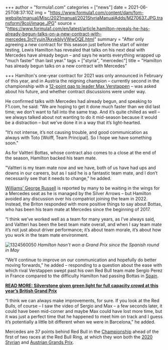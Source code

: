 +++
author = "formula1.com"
categories = ["news"]
date = 2021-06-25T08:37:10Z
img = "https://www.formula1.com/content/dam/fom-website/manual/Misc/2021manual/2021StyriaManualAdds/M270637.JPG.transform/9col/image.JPG"
source = "https://www.formula1.com/en/latest/article.hamilton-reveals-he-has-already-begun-talks-on-a-new-contract-with-mercedes.3rcYyujn7AxvkblyVWwOQE.html"
summary = "After only agreeing a new contract for this season just before the start of winter testing, Lewis Hamilton has revealed that talks on his next deal with Mercedes have already begun – and says he wants everything wrapped up \"much faster\" than last year."
tags = ["styria", "mercedec"]
title = "Hamilton has already begun talks on a new contract with Mercedes"

+++
Hamilton's one-year contract for 2021 was only announced in February of this year, and in Austria the reigning champion – currently second in the championship with a [12-point gap to leader Max Verstappen](https://www.formula1.com/en/results/driver-standings.html) – was asked about his future, and whether contract discussions were under way.

He confirmed talks with Mercedes had already begun, and speaking to F1.com, he said: “We are hoping to get it done much faster than we did last time; we don’t want to fall into the same trap. And it’s quite chilled as well – we always talked about not wanting to do it mid-season because it would be a distraction – but we’ve done it in a way that it’s light-hearted.

"It’s not intense, it’s not causing trouble, and good communication as always with Toto \[Wolff, Team Principal\]. So I hope we have something soon."

As for Valtteri Bottas, whose contract also comes to a close at the end of the season, Hamilton backed his team mate.

"Valtteri is my team mate now and we have, both of us have had ups and downs in our careers, but as I said he is a fantastic team mate, and I don’t necessarily see that it needs to change," he added.

[Williams’ George Russell](https://www.formula1.com/en/latest/article.they-want-to-win-new-williams-management-are-not-messing-around-says-russell.7jzOBVJ4eT0jrejwOsSUZZ.html) is reported by many to be waiting in the wings for a Mercedes seat as he is managed by the Silver Arrows – but Hamilton avoided any discussion over his compatriot joining the team in 2022. Instead, the Briton responded with more positive things to say about Bottas, who has been his team mate at Mercedes since the beginning of 2017.

“I think we’ve worked well as a team for many years, as I’ve always said, and Valtteri has been the best team mate overall, and when I say team mate it’s not just about driver performance; it’s about team morale, it’s about how you work in the team mate environment.

![1324560050](https://www.formula1.com/content/dam/fom-website/manual/Misc/2021manual/2021FranceManualAdds/GettyImages-1324560050.jpg.transform/9col/image.jpg)
*Hamilton hasn't won a Grand Prix since the Spanish round in May*

“We’ll continue to improve on our communication and hopefully do better moving forwards,” he added – responding to a question about the ease with which rival Verstappen swept past his own Red Bull team mate Sergio Perez in France compared to the difficulty Hamilton had passing Bottas in [Spain](https://www.formula1.com/en/racing/2021/Spain.html).

[**READ MORE: Silverstone given green light for full capacity crowd at this year’s British Grand Prix**](https://www.formula1.com/en/latest/article.silverstone-given-green-light-for-full-capacity-crowd-at-this-years-british.3lmININsbJyI8yp82G4Bxs.html)

“I think we can always make improvements, for sure. If you look at the Red Bulls, of course – I saw the video of Sergio and Max – a few seconds later, it could have been mid-corner and maybe Max could have lost more time, but it was just a perfect time that he happened to meet him on track and I guess it’s potentially a little bit different when we were in Barcelona,” he added.

Mercedes are 37 points behind Red Bull in the [Championship](https://www.formula1.com/en/results/constructor-standings.html) ahead of the first of two races at the Red Bull Ring, at which they won both the [2020 Styrian](https://www.formula1.com/en/racing/2020/Styria.html) and [Austrian Grands Prix](https://www.formula1.com/en/racing/2020/Austria.html).